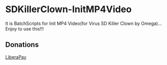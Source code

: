 # SDKillerClown-InitMP4Video
It is BatchScripts for Init MP4 Video(for Virus SD Killer Clown by Omega)... Enjoy to use this!!!

## Donations

[LiberaPay](https://liberapay.com/RikkoMatsumatoOfficial/donate)
